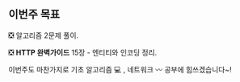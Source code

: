## 이번주 목표 

:negative_squared_cross_mark: 알고리즘 2문제 풀이. 

:negative_squared_cross_mark: **HTTP 완벽가이드** 15장 - 엔티티와 인코딩 정리. 

이번주도 마찬가지로 기초 알고리즘 :computer: , 네트워크 :wavy_dash: 공부에 힘쓰겠습니다~!   

